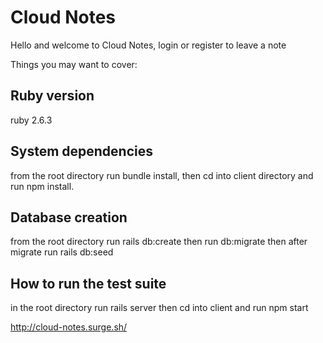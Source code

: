 # Cloud Notes

Hello and welcome to Cloud Notes, login or register to leave a note

Things you may want to cover:

## Ruby version
ruby 2.6.3

## System dependencies
from the root directory run bundle install, then cd into client directory and run npm install.

## Database creation
from the root directory run rails db:create then run db:migrate then after migrate run rails db:seed


## How to run the test suite
 in the root directory run rails server then cd into client and run npm start

http://cloud-notes.surge.sh/
